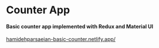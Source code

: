 # Counter App
#### Basic counter app implemented with Redux and Material UI
<p align="left">
<a href="https://hamidehparsaeian-basic-counter.netlify.app" target="blank">hamidehparsaeian-basic-counter.netlify.app/</a>
